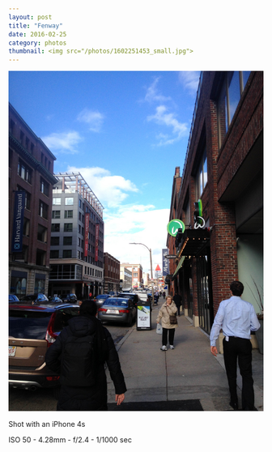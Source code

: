 ```yaml
---
layout: post
title: "Fenway"
date: 2016-02-25
category: photos
thumbnail: <img src="/photos/1602251453_small.jpg">
---
```

<img src="/photos/1602251453.jpg" class="image fit">

Shot with an iPhone 4s

ISO 50 -
4.28mm -
f/2.4 -
1/1000 sec
